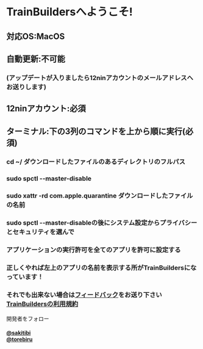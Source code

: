 # TrainBuildersへようこそ!
## 対応OS:MacOS
## 自動更新:不可能
### (アップデートが入りましたら12ninアカウントのメールアドレスへお送りします)
## 12ninアカウント:必須
## ターミナル:下の3列のコマンドを上から順に実行(必須)
### cd ~/ ダウンロードしたファイルのあるディレクトリのフルパス
### sudo spctl --master-disable
### sudo xattr -rd com.apple.quarantine ダウンロードしたファイルの名前
### sudo spctl --master-disableの後にシステム設定からプライバシーとセキュリティを選んで
### アプリケーションの実行許可を全てのアプリを許可に設定する
### 正しくやれば左上のアプリの名前を表示する所がTrainBuildersになっています！
<h3>
  それでも出来ない場合は<a href="https://sakitibi-com9.webnode.jp/page/3">フィードバック</a>をお送り下さい
  <a href="https://sakitibi-com9.webnode.jp/page/10">TrainBuildersの利用規約</a>
</h3>
開発者をフォロー
<h4>
  <a href="https://youtube.com/@12nintvSakitibi">@sakitibi</a>
  <br>
  <a href="https://youtube.com/@torebiru">@torebiru</a>
</h4>
